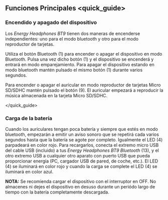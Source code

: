 ## Funciones Principales <quick_guide>

### Encendido y apagado del dispositivo

Los *Energy Headphones BT9* tienen dos maneras de encenderse independientes: uno para el modo bluetooth y otro para el modo reproductor de tarjetas.

Utiliza el botón Bluetooth (1) para encender o apagar el dispositivo en modo Bluetooth. Pulsa una vez dicho botón (1) y el dispositivo se encenderá y entrará en modo emparejamiento. Para apagar el dispositivo estando en modo bluetooth mantén pulsado el mismo botón (1) durante varios segundos.

Para encender o apagar el auricular en modo reproductor de tarjetas Micro SD/SDHC mantén pulsado el botón (9). El auricular empezará a reproducir la música almacenada en la tarjeta Micro SD/SDHC.

</quick_guide>

### Carga de la batería

Cuando los auriculares tengan poca batería y siempre que estés en modo bluetooth, empezarán a emitir un aviso sonoro que se repetirá cada varios segundos hasta que la batería se agote por completo. Igualmente el LED (4) parpadeará en color rojo. Para recargarlos, conecta el extremo micro USB del cable USB (incluido) a tus *Energy Headphones BT9 Bluetooth* (13), y el otro extremo USB a cualquier otro aparato con puerto USB que pueda proporcionar energía (PC, cargador USB de pared, de coche, etc.). El LED (4) se iluminará en color rojo y cuando la carga se complete el LED (4) se iluminará en color azul.

**NOTA:** Se recomienda cargar el dispositivo con el interruptor en OFF. No almacenes ni dejes el dispositivo en desuso durante un periódo largo de tiempo con la batería completamente descargada.
